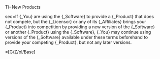 Ti=New Products

sec=If {_You} are using the {_Software} to provide a {_Product} that does not compete, but the {_Licensor} or any of its {_Affiliates} brings your {_Product} into competition by providing a new version of the {_Software} or another {_Product} using the {_Software}, {_You} may continue using versions of the {_Software} available under these terms beforehand to provide your competing {_Product}, but not any later versions.

=[G/Z/ol/Base]